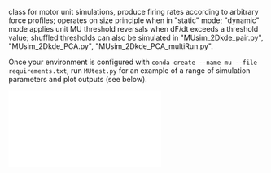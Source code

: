 class for motor unit simulations, produce firing rates according to arbitrary force profiles; operates on size principle when in "static" mode; "dynamic" mode applies unit MU threshold reversals when dF/dt exceeds a threshold value; shuffled thresholds can also be simulated in "MUsim_2Dkde_pair.py", "MUsim_2Dkde_PCA.py", "MUsim_2Dkde_PCA_multiRun.py".

Once your environment is configured with `conda create --name mu --file requirements.txt`, run `MUtest.py` for an example of a range of simulation parameters and plot outputs (see below).

![Output of MUtest.py](MUtest.pdf)

